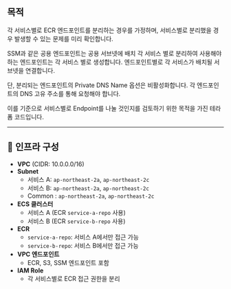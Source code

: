## 목적
각 서비스별로 ECR 엔드포인트를 분리하는 경우를 가정하며, 
서비스별로 분리했을 경우 발생할 수 있는 문제를 미리 확인합니다.

SSM과 같은 공용 엔드포인트는 공용 서브넷에 배치
각 서비스 별로 분리하여 사용해야하는 엔드포인트는 각 서비스 별로 생성합니다.
엔드포인트별로 각 서비스가 배치될 서브넷을 연결합니다. 

단, 분리되는 엔드포인트의 Private DNS Name 옵션은 비활성화합니다.
각 엔드포인트의 DNS 고유 주소를 통해 요청해야 합니다.

이를 기준으로 서비스별로 Endpoint를 나눌 것인지를 검토하기 위한 목적을 가진 테라폼 코드입니다.

---

## 🔧 인프라 구성
- **VPC** (CIDR: 10.0.0.0/16)
- **Subnet**
  - 서비스 A: `ap-northeast-2a`, `ap-northeast-2c`
  - 서비스 B: `ap-northeast-2a`, `ap-northeast-2c`
  - Common : `ap-northeast-2a`, `ap-northeast-2c`
- **ECS 클러스터**
  - 서비스 A (ECR `service-a-repo` 사용)
  - 서비스 B (ECR `service-b-repo` 사용)
- **ECR**
  - `service-a-repo`: 서비스 A에서만 접근 가능
  - `service-b-repo`: 서비스 B에서만 접근 가능
- **VPC 엔드포인트**
  - ECR, S3, SSM 엔드포인트 포함
- **IAM Role**
  - 각 서비스별로 ECR 접근 권한을 분리